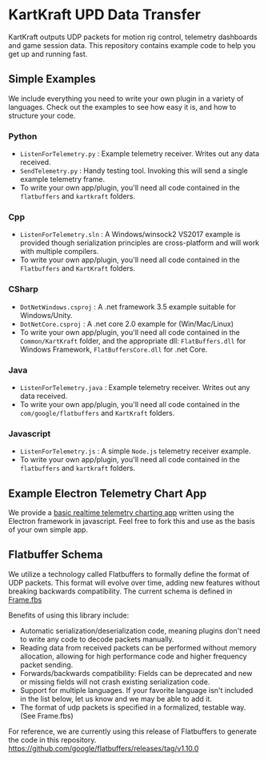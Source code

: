 # KartKraft UPD Data Transfer

KartKraft outputs UDP packets for motion rig control, telemetry dashboards and game session data. This repository contains example code to help you get up and running fast.

## Simple Examples

We include everything you need to write your own plugin in a variety of languages. Check out the examples to see how easy it is, and how to structure your code.

### Python

- `ListenForTelemetry.py` : Example telemetry receiver. Writes out any data received.
- `SendTelemetry.py` : Handy testing tool. Invoking this will send a single example telemetry frame.
- To write your own app/plugin, you'll need all code contained in the `flatbuffers` and `kartkraft` folders.

### Cpp

- `ListenForTelemetry.sln` : A Windows/winsock2 VS2017 example is provided though serialization principles are cross-platform and will work with multiple compilers.
- To write your own app/plugin, you'll need all code contained in the `Flatbuffers` and `KartKraft` folders.

### CSharp

- `DotNetWindows.csproj` : A .net framework 3.5 example suitable for Windows/Unity.
- `DotNetCore.csproj` : A .net core 2.0 example for (Win/Mac/Linux)
- To write your own app/plugin, you'll need all code contained in the `Common/KartKraft` folder, and the appropriate dll: `FlatBuffers.dll` for Windows Framework, `FlatBuffersCore.dll` for .net Core.

### Java

- `ListenForTelemetry.java` : Example telemetry receiver. Writes out any data received.
- To write your own app/plugin, you'll need all code contained in the `com/google/flatbuffers` and `KartKraft` folders.

### Javascript

- `ListenForTelemetry.js` : A simple `Node.js` telemetry receiver example.
- To write your own app/plugin, you'll need all code contained in the `flatbuffers` and `kartkraft` folders.

## Example Electron Telemetry Chart App

We provide a [basic realtime telemetry charting app](https://github.com/black-delta/kartkraft-telemetry/tree/master/Examples/Electron) written using the Electron framework in javascript. Feel free to fork this and use as the basis of your own simple app.

## Flatbuffer Schema

We utilize a technology called Flatbuffers to formally define the format of UDP packets. This format will evolve over time, adding new features without breaking backwards compatibility. The current schema is defined in [Frame.fbs](https://github.com/black-delta/kartkraft-telemetry/blob/master/Schema/Frame.fbs)

Benefits of using this library include:

- Automatic serialization/deserialization code, meaning plugins don't need to write any code to decode packets manually.
- Reading data from received packets can be performed without memory allocation, allowing for high performance code and higher frequency packet sending.
- Forwards/backwards compatibility: Fields can be deprecated and new or missing fields will not crash existing serialization code.
- Support for multiple languages. If your favorite language isn't included in the list below, let us know and we may be able to add it.
- The format of udp packets is specified in a formalized, testable way. (See Frame.fbs)

For reference, we are currently using this release of Flatbuffers to generate the code in this repository.
https://github.com/google/flatbuffers/releases/tag/v1.10.0

